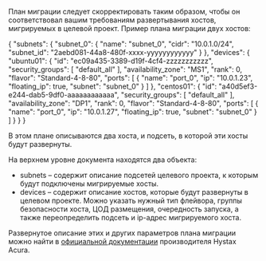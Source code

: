 План миграции следует скорректировать таким образом, чтобы он соответствовал вашим требованиям развертывания хостов, мигрируемых в целевой проект. Пример плана миграции двух хостов:

{
  "subnets": {
    "subnet_0": {
      "name": "subnet_0",
      "cidr": "10.0.1.0/24",
      "subnet_id": "2aebd081-44a8-480f-xxxx-yyyyyyyyyyyy"
    }
  },
  "devices": {
    "ubuntu01": {
      "id": "ec09a435-3389-d19f-4cf4-zzzzzzzzzzz",
      "security_groups": [
        "default_all"
      ],
      "availability_zone": "MS1",
      "rank": 0,
      "flavor": "Standard-4-8-80",
      "ports": [
        {
          "name": "port_0",
          "ip": "10.0.1.23",
          "floating_ip": true,
          "subnet": "subnet_0"
        }
      ]
    },
    "centos01": {
      "id": "a40d5ef3-e244-dab5-9df0-aaaaaaaaaaaa",
      "security_groups": [
        "default_all"
      ],
      "availability_zone": "DP1",
      "rank": 0,
      "flavor": "Standard-4-8-80",
      "ports": [
        {
          "name": "port_0",
          "ip": "10.0.1.27",
          "floating_ip": true,
          "subnet": "subnet_0"
        }
      ]
    }
  }
}

В этом плане описываются два хоста, и подсеть, в которой эти хосты будут развернуты.

На верхнем уровне документа находятся два объекта:

- subnets – содержит описание подсетей целевого проекта, к которым будут подключены мигрируемые хосты.
- devices – содержит описание хостов, которые будут развернуты в целевом проекте. Можно указать нужный тип флейвора, группы безопасности хоста, ЦОД размещения, очередность запуска, а также переопределить подсеть и ip-адрес мигрируемого хоста.

Развернутое описание этих и других параметров плана миграции можно найти в [официальной документации](https://docs.hystax.com/live-migration/migration_overview.html#migration-plan-syntax) производителя Hystax Acura.
